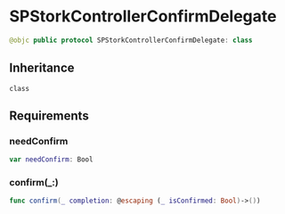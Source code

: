 # SPStorkControllerConfirmDelegate

``` swift
@objc public protocol SPStorkControllerConfirmDelegate: class 
```

## Inheritance

`class`

## Requirements

### needConfirm

``` swift
var needConfirm: Bool 
```

### confirm(\_:​)

``` swift
func confirm(_ completion: @escaping (_ isConfirmed: Bool)->())
```

